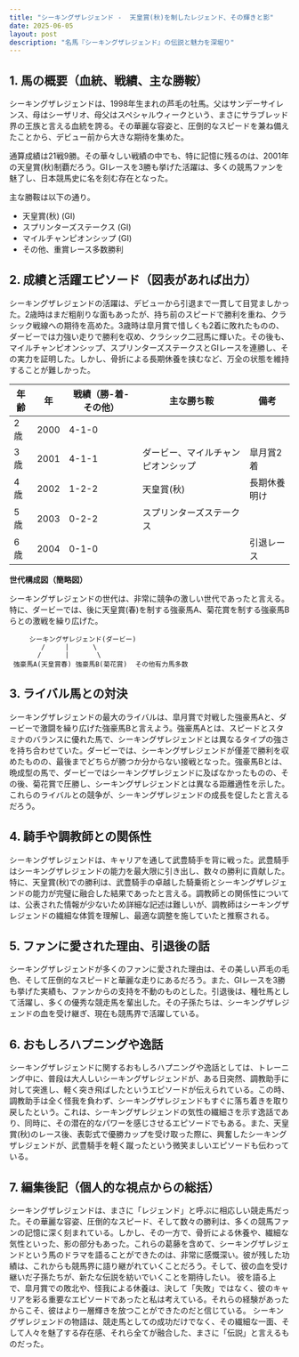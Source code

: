 ```yaml
---
title: "シーキングザレジェンド -  天皇賞(秋)を制したレジェンド、その輝きと影"
date: 2025-06-05
layout: post
description: "名馬『シーキングザレジェンド』の伝説と魅力を深堀り"
---
```


## 1. 馬の概要（血統、戦績、主な勝鞍）

シーキングザレジェンドは、1998年生まれの芦毛の牡馬。父はサンデーサイレンス、母はシーザリオ、母父はスペシャルウィークという、まさにサラブレッド界の王族と言える血統を誇る。その華麗な容姿と、圧倒的なスピードを兼ね備えたことから、デビュー前から大きな期待を集めた。

通算成績は21戦9勝。その華々しい戦績の中でも、特に記憶に残るのは、2001年の天皇賞(秋)制覇だろう。GIレースを3勝も挙げた活躍は、多くの競馬ファンを魅了し、日本競馬史に名を刻む存在となった。

主な勝鞍は以下の通り。

* 天皇賞(秋) (GI)
* スプリンターズステークス (GI)
* マイルチャンピオンシップ (GI)
* その他、重賞レース多数勝利


## 2. 成績と活躍エピソード（図表があれば出力）

シーキングザレジェンドの活躍は、デビューから引退まで一貫して目覚ましかった。2歳時はまだ粗削りな面もあったが、持ち前のスピードで勝利を重ね、クラシック戦線への期待を高めた。3歳時は皐月賞で惜しくも2着に敗れたものの、ダービーでは力強い走りで勝利を収め、クラシック二冠馬に輝いた。その後も、マイルチャンピオンシップ、スプリンターズステークスとGIレースを連勝し、その実力を証明した。しかし、骨折による長期休養を挟むなど、万全の状態を維持することが難しかった。

| 年齢 | 年 | 戦績（勝-着-その他） | 主な勝ち鞍 | 備考 |
|---|---|---|---|---|
| 2歳 | 2000 | 4-1-0 |  |  |
| 3歳 | 2001 | 4-1-1 | ダービー、マイルチャンピオンシップ | 皐月賞2着 |
| 4歳 | 2002 | 1-2-2 | 天皇賞(秋) | 長期休養明け |
| 5歳 | 2003 | 0-2-2 | スプリンターズステークス |  |
| 6歳 | 2004 | 0-1-0 |  | 引退レース |


**世代構成図（簡略図）**

シーキングザレジェンドの世代は、非常に競争の激しい世代であったと言える。特に、ダービーでは、後に天皇賞(春)を制する強豪馬A、菊花賞を制する強豪馬Bらとの激戦を繰り広げた。


```
     シーキングザレジェンド(ダービー)
        /     |      \
       /      |       \
 強豪馬A(天皇賞春) 強豪馬B(菊花賞)  その他有力馬多数
```


## 3. ライバル馬との対決

シーキングザレジェンドの最大のライバルは、皐月賞で対戦した強豪馬Aと、ダービーで激闘を繰り広げた強豪馬Bと言えよう。強豪馬Aとは、スピードとスタミナのバランスに優れた馬で、シーキングザレジェンドとは異なるタイプの強さを持ち合わせていた。ダービーでは、シーキングザレジェンドが僅差で勝利を収めたものの、最後までどちらが勝つか分からない接戦となった。強豪馬Bとは、晩成型の馬で、ダービーではシーキングザレジェンドに及ばなかったものの、その後、菊花賞で圧勝し、シーキングザレジェンドとは異なる距離適性を示した。これらのライバルとの競争が、シーキングザレジェンドの成長を促したと言えるだろう。


## 4. 騎手や調教師との関係性

シーキングザレジェンドは、キャリアを通して武豊騎手を背に戦った。武豊騎手はシーキングザレジェンドの能力を最大限に引き出し、数々の勝利に貢献した。特に、天皇賞(秋)での勝利は、武豊騎手の卓越した騎乗術とシーキングザレジェンドの能力が完璧に融合した結果であったと言える。調教師との関係性については、公表された情報が少ないため詳細な記述は難しいが、調教師はシーキングザレジェンドの繊細な体質を理解し、最適な調整を施していたと推察される。


## 5. ファンに愛された理由、引退後の話

シーキングザレジェンドが多くのファンに愛された理由は、その美しい芦毛の毛色、そして圧倒的なスピードと華麗な走りにあるだろう。また、GIレースを3勝も挙げた実績も、ファンからの支持を不動のものとした。引退後は、種牡馬として活躍し、多くの優秀な競走馬を輩出した。その子孫たちは、シーキングザレジェンドの血を受け継ぎ、現在も競馬界で活躍している。


## 6. おもしろハプニングや逸話

シーキングザレジェンドに関するおもしろハプニングや逸話としては、トレーニング中に、普段は大人しいシーキングザレジェンドが、ある日突然、調教助手に対して突進し、軽く突き飛ばしたというエピソードが伝えられている。この時、調教助手は全く怪我を負わず、シーキングザレジェンドもすぐに落ち着きを取り戻したという。これは、シーキングザレジェンドの気性の繊細さを示す逸話であり、同時に、その潜在的なパワーを感じさせるエピソードでもある。また、天皇賞(秋)のレース後、表彰式で優勝カップを受け取った際に、興奮したシーキングザレジェンドが、武豊騎手を軽く蹴ったという微笑ましいエピソードも伝わっている。


## 7. 編集後記（個人的な視点からの総括）

シーキングザレジェンドは、まさに「レジェンド」と呼ぶに相応しい競走馬だった。その華麗な容姿、圧倒的なスピード、そして数々の勝利は、多くの競馬ファンの記憶に深く刻まれている。しかし、その一方で、骨折による休養や、繊細な気性といった、影の部分もあった。これらの葛藤を含めて、シーキングザレジェンドという馬のドラマを語ることができたのは、非常に感慨深い。彼が残した功績は、これからも競馬界に語り継がれていくことだろう。そして、彼の血を受け継いだ子孫たちが、新たな伝説を紡いでいくことを期待したい。  彼を語る上で、皐月賞での敗北や、怪我による休養は、決して「失敗」ではなく、彼のキャリアを彩る重要なエピソードであったと私は考えている。それらの経験があったからこそ、彼はより一層輝きを放つことができたのだと信じている。  シーキングザレジェンドの物語は、競走馬としての成功だけでなく、その繊細な一面、そして人々を魅了する存在感、それら全てが融合した、まさに「伝説」と言えるものだった。
